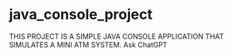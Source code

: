 # java_console_project
THIS PROJECT IS A SIMPLE JAVA CONSOLE APPLICATION THAT SIMULATES A MINI ATM SYSTEM.          Ask ChatGPT
